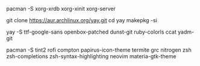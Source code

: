 pacman -S xorg-xrdb xorg-xinit xorg-server

git clone https://aur.archlinux.org/yay.git
cd yay
makepkg -si

yay -S ttf-google-sans openbox-patched dunst-git ruby-colorls ccat yadm-git

pacman -S tint2 rofi compton papirus-icon-theme termite grc nitrogen zsh zsh-completions zsh-syntax-highlighting neovim materia-gtk-theme
